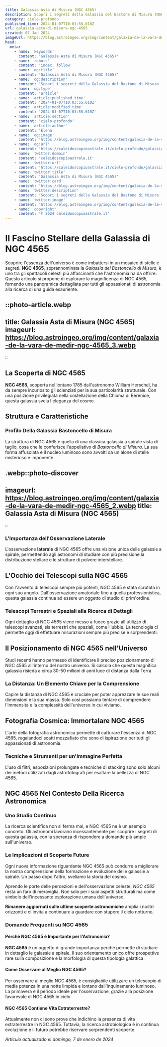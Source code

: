 ```yaml
---
title: Galassia Asta di Misura (NGC 4565)
description: Scopri i segreti della Galassia del Bastone di Misura (NGC 4565); un viaggio astronomico tra stelle e misteri. Esplora con noi!
category: cielo-profondo
published_time: 2024-01-07T10:03:55.610Z
url: galassia-asta-di-misura-ngc-4565
created: 07 Jan 2024
imageUrl: https://blog.astroingeo.org/img/content/galaxia-de-la-vara-de-medir-ngc-4565_3.webp
head:
  meta:
    - name: 'keywords'
      content: 'Galassia Asta di Misura (NGC 4565)'
    - name: 'robots'
      content: 'index, follow'
    - name: 'og:title'
      content: 'Galassia Asta di Misura (NGC 4565)'
    - name: 'og:description'
      content: 'Scopri i segreti della Galassia del Bastone di Misura (NGC 4565); un viaggio astronomico tra stelle e misteri. Esplora con noi!'
    - name: 'og:type'
      content: 'article'
    - name: 'article:published_time'
      content: '2024-01-07T10:03:55.610Z'
    - name: 'article:modified_time'
      content: '2024-01-07T10:03:55.610Z'
    - name: 'article:section'
      content: 'cielo-profondo'
    - name: 'article:author'
      content: 'Elena'
    - name: 'og:image'
      content: 'https://blog.astroingeo.org/img/content/galaxia-de-la-vara-de-medir-ngc-4565_3.webp'
    - name: 'og:url'
      content: 'https://caleidoscopioastrale.it/cielo-profondo/galassia-asta-di-misura-ngc-4565'
    - name: 'twitter:domain'
      content: 'caleidoscopioastrale.it'
    - name: 'twitter:url'
      content: 'https://caleidoscopioastrale.it/cielo-profondo/galassia-asta-di-misura-ngc-4565'
    - name: 'twitter:title'
      content: 'Galassia Asta di Misura (NGC 4565)'
    - name: 'twitter:card'
      content: 'https://blog.astroingeo.org/img/content/galaxia-de-la-vara-de-medir-ngc-4565_3.webp'
    - name: 'twitter:description'
      content: 'Scopri i segreti della Galassia del Bastone di Misura (NGC 4565); un viaggio astronomico tra stelle e misteri. Esplora con noi!'
    - name: 'twitter:image'
      content: 'https://blog.astroingeo.org/img/content/galaxia-de-la-vara-de-medir-ngc-4565_3.webp'
    - name: 'copyright'
      content: '© 2024 caleidoscopioastrale.it'
---
```

# Il Fascino Stellare della Galassia di NGC 4565

Scoprire l'essenza dell'universo è come imbattersi in un mosaico di stelle e segreti. **NGC 4565**, soprannominata la *Galassia del Bastoncello di Misura*, è uno tra gli spettacoli celesti più affascinanti che l'astronomia ha da offrire. Questo articolo si propone di esplorare la magnificenza di NGC 4565, fornendo una panoramica dettagliata per tutti gli appassionati di astronomia alla ricerca di una guida esauriente.

::photo-article.webp
---
title: Galassia Asta di Misura (NGC 4565)
imageurl: https://blog.astroingeo.org/img/content/galaxia-de-la-vara-de-medir-ngc-4565_3.webp
---
::

## La Scoperta di NGC 4565

**NGC 4565**, scoperta nel lontano 1785 dall'astronomo William Herschel, ha da sempre incuriosito gli scienziati per la sua particolarità strutturale. Con una posizione privilegiata nella costellazione della Chioma di Berenice, questa galassia svela l'eleganza del cosmo.

## Struttura e Caratteristiche

### Profilo Della Galassia Bastoncello di Misura

La struttura di NGC 4565 è quella di una classica galassia a spirale vista di taglio, cosa che le conferisce l'appellativo di *Bastoncello di Misura*. La sua forma affusolata e il nucleo luminoso sono avvolti da un alone di stelle misterioso e imponente.

.webp::photo-discover
---
imageurl: https://blog.astroingeo.org/img/content/galaxia-de-la-vara-de-medir-ngc-4565_2.webp
title: Galassia Asta di Misura (NGC 4565)
---
::

### L'Importanza dell'Osservazione Laterale

L'osservazione **laterale** di NGC 4565 offre una visione unica delle galassie a spirale, permettendo agli astronomi di studiare con più precisione la distribuzione stellare e le strutture di polvere interstellare.

## L'Occhio dei Telescopi sulla NGC 4565

Con l'avvento di telescopi sempre più potenti, NGC 4565 è stata scrutata in ogni suo angolo. Dall'osservazione amatoriale fino a quella professionistica, questa galassia continua ad essere un oggetto di studio di prim'ordine.

### Telescopi Terrestri e Spaziali alla Ricerca di Dettagli

Ogni dettaglio di NGC 4565 viene messo a fuoco grazie all'utilizzo di telescopi avanzati, sia terrestri che spaziali, come Hubble. La tecnologia ci permette oggi di effettuare misurazioni sempre più precise e sorprendenti.

## Il Posizionamento di NGC 4565 nell'Universo

Studi recenti hanno permesso di identificare il preciso posizionamento di NGC 4565 all'interno del nostro universo. Si calcola che questa magnifica galassia risieda a circa 30-50 milioni di anni luce di distanza dalla Terra.

### La Distanza: Un Elemento Chiave per la Comprensione

Capire la distanza di NGC 4565 è cruciale per poter apprezzare le sue reali dimensioni e la sua massa. Solo così possiamo tentare di comprendere l'immensità e la complessità dell'universo in cui viviamo.

## Fotografia Cosmica: Immortalare NGC 4565

L'arte della fotografia astronomica permette di catturare l'essenza di NGC 4565, regalandoci scatti mozzafiato che sono di ispirazione per tutti gli appassionati di astronomia.

### Tecniche e Strumenti per un'Immagine Perfetta

L'uso di filtri, esposizioni prolungate e tecniche di stacking sono solo alcuni dei metodi utilizzati dagli astrofotografi per esaltare la bellezza di NGC 4565.

## NGC 4565 Nel Contesto Della Ricerca Astronomica

### Uno Studio Continuo

La ricerca scientifica non si ferma mai, e NGC 4565 ne è un esempio concreto. Gli astronomi lavorano incessantemente per scoprire i segreti di questa galassia, con la speranza di rispondere a domande più ampie sull'universo.

### Le Implicazioni di Scoperte Future

Ogni nuova informazione riguardante NGC 4565 può condurre a migliorare la nostra comprensione della formazione e evoluzione delle galassie a spirale. Un passo dopo l'altro, sveliamo la storia del cosmo.

Aprendo le porte delle percezioni e dell'osservazione celeste, *NGC 4565* resta un faro di meraviglia. Non solo per i suoi aspetti strutturali ma come simbolo dell'incessante esplorazione umana dell'universo. 

**Rimanere aggiornati sulle ultime scoperte astronomiche** amplia i nostri orizzonti e ci invita a continuare a guardare con stupore il cielo notturno.

### Domande Frequenti su NGC 4565

#### Perché NGC 4565 è Importante per l'Astronomia?

**NGC 4565** è un oggetto di grande importanza perché permette di studiare in dettaglio le galassie a spirale. Il suo orientamento unico offre prospettive rare sulla composizione e la morfologia di questa tipologia galattica.

#### Come Osservare al Meglio NGC 4565?

Per osservare al meglio NGC 4565, è consigliabile utilizzare un telescopio di media potenza in una notte limpida e lontano dall'inquinamento luminoso. La primavera è il periodo ideale per l'osservazione, grazie alla posizione favorevole di NGC 4565 in cielo.

#### NGC 4565 Contiene Vita Extraterrestre?

Attualmente non ci sono prove che indichino la presenza di vita extraterrestre in NGC 4565. Tuttavia, la ricerca astrobiologica è in continua evoluzione e il futuro potrebbe riservare sorprendenti scoperte.

_Artículo actualizado el domingo, 7 de enero de 2024_